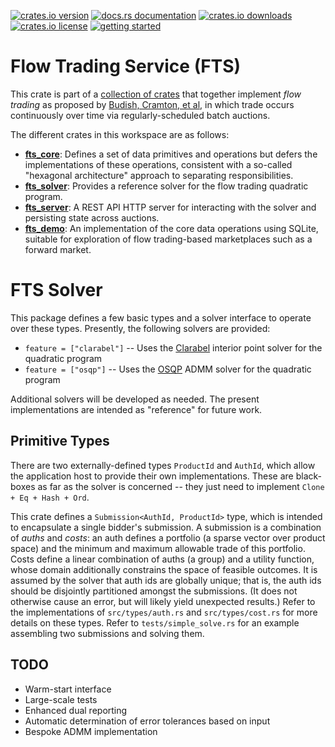 [![crates.io version](https://img.shields.io/crates/v/fts-solver.svg)](https://crates.io/crates/fts-solver)
[![docs.rs documentation](https://img.shields.io/docsrs/fts-solver.svg)](https://docs.rs/fts-solver)
[![crates.io downloads](https://img.shields.io/crates/d/fts-solver.svg)](https://crates.io/crates/fts-solver)
[![crates.io license](https://img.shields.io/crates/l/fts-solver.svg)](https://crates.io/crates/fts-solver)
[![getting started](https://img.shields.io/badge/🕮_Guide-grey)](https://flowtrading.forwardmarketdesign.com/)


# Flow Trading Service (FTS)

This crate is part of a [collection of crates](https://github.com/forward-market-design/flow-trading-service) that together implement *flow trading* as proposed
by [Budish, Cramton, et al](https://cramton.umd.edu/papers2020-2024/budish-cramton-kyle-lee-malec-flow-trading.pdf),
in which trade occurs continuously over time via regularly-scheduled batch auctions.

The different crates in this workspace are as follows:

- **[fts_core]**: Defines a set of data primitives and operations but defers the implementations of these operations, consistent with a so-called "hexagonal architecture" approach to separating responsibilities.
- **[fts_solver]**: Provides a reference solver for the flow trading quadratic program.
- **[fts_server]**: A REST API HTTP server for interacting with the solver and persisting state across auctions.
- **[fts_demo]**: An implementation of the core data operations using SQLite, suitable for exploration of flow trading-based marketplaces such as a forward market.

[fts_core]: ../fts-core/README.md
[fts_solver]: ../fts-solver/README.md
[fts_server]: ../fts-server/README.md
[fts_demo]: ../fts-demo/README.md

# FTS Solver

This package defines a few basic types and a solver interface to operate over these types. Presently, the following solvers are provided:
* `feature = ["clarabel"]` -- Uses the [Clarabel](https://clarabel.org/) interior point solver for the quadratic program
* `feature = ["osqp"]` -- Uses the [OSQP](https://osqp.org/) ADMM solver for the quadratic program

Additional solvers will be developed as needed. The present implementations are intended as "reference" for future work.

## Primitive Types

There are two externally-defined types `ProductId` and `AuthId`, which allow the application host to provide their own implementations. These are black-boxes as far as the solver is concerned -- they just need to implement `Clone + Eq + Hash + Ord`.

This crate defines a `Submission<AuthId, ProductId>` type, which is intended to encapsulate a single bidder's submission. A submission is a combination of *auths* and *costs*: an auth defines a portfolio (a sparse vector over product space) and the minimum and maximum allowable trade of this portfolio. Costs define a linear combination of auths (a group) and a utility function, whose domain additionally constrains the space of feasible outcomes. It is assumed by the solver that auth ids are globally unique; that is, the auth ids should be disjointly partitioned amongst the submissions. (It does not otherwise cause an error, but will likely yield unexpected results.) Refer to the implementations of `src/types/auth.rs` and `src/types/cost.rs` for more details on these types. Refer to `tests/simple_solve.rs` for an example assembling two submissions and solving them.


## TODO

* Warm-start interface
* Large-scale tests
* Enhanced dual reporting
* Automatic determination of error tolerances based on input
* Bespoke ADMM implementation
